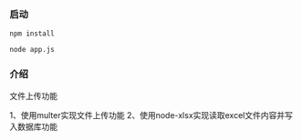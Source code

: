 ### 启动
```
npm install

node app.js
```

### 介绍
文件上传功能

1、使用multer实现文件上传功能
2、使用node-xlsx实现读取excel文件内容并写入数据库功能
